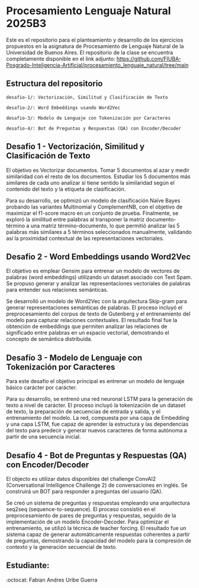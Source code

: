 # Procesamiento Lenguaje Natural 2025B3



Este es el repositorio para el planteamiento y desarrollo de los ejercicios propuestos en la asignatura de Procesamiento de Lenguaje Natural de la Universidad de Buenos Aires.
El repositorio de la clase se encuentra completamente disponible en el link adjunto: https://github.com/FIUBA-Posgrado-Inteligencia-Artificial/procesamiento_lenguaje_natural/tree/main 

## Estructura del repositorio

```desafio-1/: Vectorización, Similitud y Clasificación de Texto ```

```desafio-2/: Word Embeddings usando Word2Vec```

```desafio-3/: Modelo de Lenguaje con Tokenización por Caracteres```

```desafio-4/: Bot de Preguntas y Respuestas (QA) con Encoder/Decoder```

## Desafio 1 - Vectorización, Similitud y Clasificación de Texto

El objetivo es Vectorizar documentos. Tomar 5 documentos al azar y medir similaridad con el resto de los documentos. Estudiar los 5 documentos más similares de cada uno analizar si tiene sentido la similaridad según el contenido del texto y la etiqueta de clasificación.

Para su desarrollo, se optimizó un modelo de clasificación Naïve Bayes probando las variantes Multinomial y ComplementNB, con el objetivo de maximizar el f1-score macro en un conjunto de prueba. Finalmente, se exploró la similitud entre palabras al transponer la matriz documento-término a una matriz término-documento, lo que permitió analizar las 5 palabras más similares a 5 términos seleccionados manualmente, validando así la proximidad contextual de las representaciones vectoriales.

## Desafio 2 - Word Embeddings usando Word2Vec

El objetivo es emplear Gensim para entrenar un modelo de vectores de palabras (word embeddings) utilizando un dataset asociado con Text Spam. Se propuso generar y analizar las representaciones vectoriales de palabras para entender sus relaciones semánticas.

Se desarrolló un modelo de Word2Vec con la arquitectura Skip-gram para generar representaciones semánticas de palabras. El proceso incluyó el preprocesamiento del corpus de texto de Gutenberg y el entrenamiento del modelo para capturar relaciones contextuales. El resultado final fue la obtención de embeddings que permiten analizar las relaciones de significado entre palabras en un espacio vectorial, demostrando el concepto de semántica distribuida.

## Desafío 3 - Modelo de Lenguaje con Tokenización por Caracteres

Para este desafio el objetivo principal es entrenar un modelo de lenguaje básico carácter por carácter.

Para su desarrollo, se entrenó una red neuronal LSTM para la generación de texto a nivel de carácter. El proceso incluyó la tokenización de un dataset de texto, la preparación de secuencias de entrada y salida, y el entrenamiento del modelo. La red, compuesta por una capa de Embedding y una capa LSTM, fue capaz de aprender la estructura y las dependencias del texto para predecir y generar nuevos caracteres de forma autónoma a partir de una secuencia inicial.


## Desafío 4 - Bot de Preguntas y Respuestas (QA) con Encoder/Decoder

El objecto es utilizar datos disponibles del challenge ConvAI2 (Conversational Intelligence Challenge 2) de conversaciones en inglés. Se construirá un BOT para responder a preguntas del usuario (QA).

Se creó un sistema de preguntas y respuestas empleando una arquitectura seq2seq (sequence-to-sequence). El proceso consistió en el preprocesamiento de pares de preguntas y respuestas, seguido de la implementación de un modelo Encoder-Decoder. Para optimizar el entrenamiento, se utilizó la técnica de teacher forcing. El resultado fue un sistema capaz de generar automáticamente respuestas coherentes a partir de preguntas, demostrando la capacidad del modelo para la compresión de contexto y la generación secuencial de texto.

## Estudiante:
:octocat: Fabian Andres Uribe Guerra

